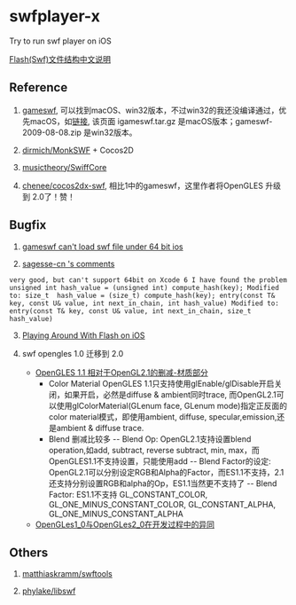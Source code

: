 # swfplayer-x
Try to run swf player on iOS

[Flash(Swf)文件结构中文说明](http://www.docin.com/p-550684150.html)

## Reference

1. [gameswf](http://tulrich.com/geekstuff/gameswf.html), 可以找到macOS、win32版本，不过win32的我还没编译通过，优先macOS，如[链接](https://sourceforge.net/projects/tu-testbed/files/demos/gameswf-2009-08-08/), 该页面 igameswf.tar.gz 是macOS版本；gameswf-2009-08-08.zip 是win32版本。

2. [dirmich/MonkSWF](https://github.com/dirmich/MonkSWF) + Cocos2D

3. [musictheory/SwiffCore](https://github.com/musictheory/SwiffCore)

4. [chenee/cocos2dx-swf](https://github.com/chenee/cocos2dx-swf), 相比1中的gameswf，这里作者将OpenGLES 升级到 2.0了！赞！

## Bugfix

1. [gameswf can't load swf file under 64 bit ios](http://stackoverflow.com/questions/30887855/gameswf-cant-load-swf-file-under-64-bit-ios)

2. [sagesse-cn 's comments](https://sourceforge.net/projects/tu-testbed/?source=typ_redirect)
```
very good, but can't support 64bit on Xcode 6 I have found the problem unsigned int hash_value = (unsigned int) compute_hash(key); Modified to: size_t  hash_value = (size_t) compute_hash(key); entry(const T& key, const U& value, int next_in_chain, int hash_value) Modified to: entry(const T& key, const U& value, int next_in_chain, size_t hash_value)
```

3. [Playing Around With Flash on iOS](http://www.paradeofrain.com/2011/05/20/playing-around-with-flash-on-ios/)

4. swf opengles 1.0 迁移到 2.0
    * [OpenGLES 1.1 相对于OpenGL2.1的删减-材质部分](http://blog.csdn.net/n5/article/details/5596310)
        - Color Material
        OpenGLES 1.1只支持使用glEnable/glDisable开启关闭，如果开启，必然是diffuse & ambient同时trace, 而OpenGL2.1可以使用glColorMaterial(GLenum face, GLenum mode)指定正反面的color material模式，即使用ambient, diffuse, specular,emission,还是ambient & diffuse trace.
        - Blend 删减比较多
        -- Blend Op: 
        OpenGL2.1支持设置blend operation,如add, subtract, reverse subtract, min, max，而OpenGLES1.1不支持设置，只能使用add
        -- Blend Factor的设定: 
        OpenGL2.1可以分别设定RGB和Alpha的Factor，而ES1.1不支持，2.1还支持分别设置RGB和alpha的Op，ES1.1当然更不支持了
        -- Blend Factor:
        ES1.1不支持 GL_CONSTANT_COLOR, GL_ONE_MINUS_CONSTANT_COLOR, GL_CONSTANT_ALPHA, GL_ONE_MINUS_CONSTANT_ALPHA
    * [OpenGLes1_0与OpenGLes2_0在开发过程中的异同](http://www.docin.com/p-1235896646.html)

## Others

1. [matthiaskramm/swftools](https://github.com/matthiaskramm/swftools)

2. [phylake/libswf](https://github.com/phylake/libswf)